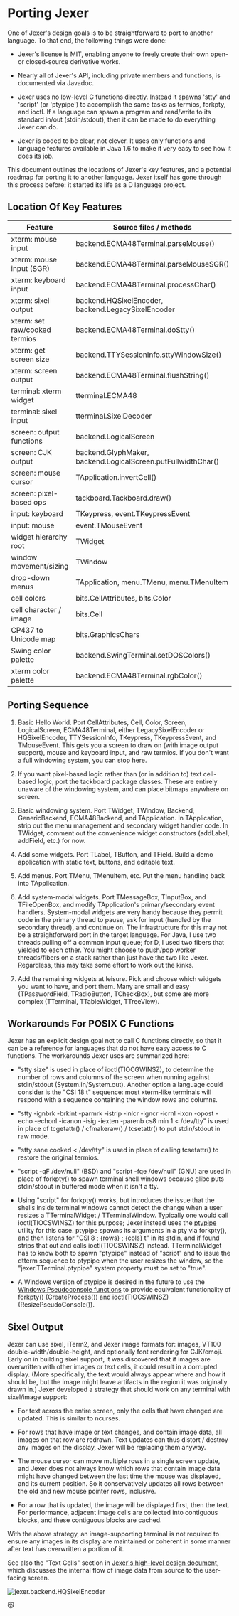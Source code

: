 Porting Jexer
=============

One of Jexer's design goals is to be straightforward to port to
another language.  To that end, the following things were done:

* Jexer's license is MIT, enabling anyone to freely create their own
  open- or closed-source derivative works.

* Nearly all of Jexer's API, including private members and functions,
  is documented via Javadoc.

* Jexer uses no low-level C functions directly.  Instead it spawns
  'stty' and 'script' (or 'ptypipe') to accomplish the same tasks as
  termios, forkpty, and ioctl.  If a language can spawn a program and
  read/write to its standard in/out (stdin/stdout), then it can be
  made to do everything Jexer can do.

* Jexer is coded to be clear, not clever.  It uses only functions and
  language features available in Java 1.6 to make it very easy to see
  how it does its job.

This document outlines the locations of Jexer's key features, and a
potential roadmap for porting it to another language.  Jexer itself
has gone through this process before: it started its life as a D
language project.

Location Of Key Features
------------------------

| Feature                  | Source files / methods                         |
| ------------------------ | ---------------------------------------------- |
| xterm: mouse input       | backend.ECMA48Terminal.parseMouse()            |
| xterm: mouse input (SGR) | backend.ECMA48Terminal.parseMouseSGR()         |
| xterm: keyboard input    | backend.ECMA48Terminal.processChar()           |
| xterm: sixel output      | backend.HQSixelEncoder, backend.LegacySixelEncoder |
| xterm: set raw/cooked termios | backend.ECMA48Terminal.doStty()           |
| xterm: get screen size   | backend.TTYSessionInfo.sttyWindowSize()        |
| xterm: screen output     | backend.ECMA48Terminal.flushString()           |
| terminal: xterm widget   | tterminal.ECMA48                               |
| terminal: sixel input    | tterminal.SixelDecoder                         |
| screen: output functions | backend.LogicalScreen                          |
| screen: CJK output       | backend.GlyphMaker, backend.LogicalScreen.putFullwidthChar() |
| screen: mouse cursor     | TApplication.invertCell()                      |
| screen: pixel-based ops  | tackboard.Tackboard.draw()                     |
| input: keyboard          | TKeypress, event.TKeypressEvent                |
| input: mouse             | event.TMouseEvent                              |
| widget hierarchy root    | TWidget                                        |
| window movement/sizing   | TWindow                                        |
| drop-down menus          | TApplication, menu.TMenu, menu.TMenuItem       |
| cell colors              | bits.CellAttributes, bits.Color                |
| cell character / image   | bits.Cell                                      |
| CP437 to Unicode map     | bits.GraphicsChars                             |
| Swing color palette      | backend.SwingTerminal.setDOSColors()           |
| xterm color palette      | backend.ECMA48Terminal.rgbColor()              |


Porting Sequence
----------------

1. Basic Hello World.  Port CellAttributes, Cell, Color, Screen,
   LogicalScreen, ECMA48Terminal, either LegacySixelEncoder or
   HQSixelEncoder, TTYSessionInfo, TKeypress, TKeypressEvent, and
   TMouseEvent.  This gets you a screen to draw on (with image output
   support), mouse and keyboard input, and raw termios.  If you don't
   want a full windowing system, you can stop here.

2. If you want pixel-based logic rather than (or in addition to) text
   cell-based logic, port the tackboard package classes.  These are
   entirely unaware of the windowing system, and can place bitmaps
   anywhere on screen.

3. Basic windowing system.  Port TWidget, TWindow, Backend,
   GenericBackend, ECMA48Backend, and TApplication.  In TApplication,
   strip out the menu management and secondary widget handler code.
   In TWidget, comment out the convenience widget constructors
   (addLabel, addField, etc.) for now.

4. Add some widgets.  Port TLabel, TButton, and TField.  Build a demo
   application with static text, buttons, and editable text.

5. Add menus.  Port TMenu, TMenuItem, etc.  Put the menu handling back
   into TApplication.

6. Add system-modal widgets.  Port TMessageBox, TInputBox, and
   TFileOpenBox, and modify TApplication's primary/secondary event
   handlers.  System-modal widgets are very handy because they permit
   code in the primary thread to pause, ask for input (handled by the
   secondary thread), and continue on.  The infrastructure for this
   may not be a straightforward port in the target language.  For
   Java, I use two threads pulling off a common input queue; for D, I
   used two fibers that yielded to each other.  You might choose to
   push/pop worker threads/fibers on a stack rather than just have the
   two like Jexer.  Regardless, this may take some effort to work out
   the kinks.

7. Add the remaining widgets at leisure.  Pick and choose which
   widgets you want to have, and port them.  Many are small and easy
   (TPasswordField, TRadioButton, TCheckBox), but some are more
   complex (TTerminal, TTableWidget, TTreeView).



Workarounds For POSIX C Functions
---------------------------------

Jexer has an explicit design goal not to call C functions directly, so
that it can be a reference for languages that do not have easy access
to C functions.  The workarounds Jexer uses are summarized here:

* "stty size" is used in place of ioctl(TIOCGWINSZ), to determine the
  number of rows and columns of the screen when running against
  stdin/stdout (System.in/System.out).  Another option a language
  could consider is the "CSI 18 t" sequence: most xterm-like terminals
  will respond with a sequence containing the window rows and columns.

* "stty -ignbrk -brkint -parmrk -istrip -inlcr -igncr -icrnl -ixon
  -opost -echo -echonl -icanon -isig -iexten -parenb cs8 min 1 <
  /dev/tty" is used in place of tcgetattr() / cfmakeraw() /
  tcsetattr() to put stdin/stdout in raw mode.

* "stty sane cooked < /dev/tty" is used in place of calling
  tcsetattr() to restore the original termios.

* "script -qF /dev/null" (BSD) and "script -fqe /dev/null" (GNU) are
  used in place of forkpty() to spawn terminal shell windows because
  glibc puts stdin/stdout in buffered mode when it isn't a tty.

* Using "script" for forkpty() works, but introduces the issue that
  the shells inside terminal windows cannot detect the change when a
  user resizes a TTerminalWidget / TTerminalWindow.  Typically one
  would call ioctl(TIOCSWINSZ) for this purpose; Jexer instead uses
  the [ptypipe](https://gitlab.com/klamonte/ptypipe) utility for this
  case.  ptypipe spawns its arguments in a pty via forkpty(), and then
  listens for "CSI 8 ; {rows} ; {cols} t" in its stdin, and if found
  strips that out and calls ioctl(TIOCSWINSZ) instead.
  TTerminalWidget has to know both to spawn "ptypipe" instead of
  "script" and to issue the dtterm sequence to ptypipe when the user
  resizes the window, so the "jexer.TTerminal.ptypipe" system property
  must be set to "true".

* A Windows version of ptypipe is desired in the future to use the
  [Windows Pseudoconsole
  functions](https://docs.microsoft.com/en-us/windows/console/creating-a-pseudoconsole-session)
  to provide equivalent functionality of forkpty() (CreateProcess())
  and ioctl(TIOCSWINSZ) (ResizePseudoConsole()).



Sixel Output
------------

Jexer can use sixel, iTerm2, and Jexer image formats for: images,
VT100 double-width/double-height, and optionally font rendering for
CJK/emoji.  Early on in building sixel support, it was discovered that
if images are overwritten with other images or text cells, it could
result in a corrupted display.  (More specifically, the text would
always appear where and how it should be, but the image might leave
artifacts in the region it was originally drawn in.)  Jexer developed
a strategy that should work on any terminal with sixel/image support:

 * For text across the entire screen, only the cells that have changed
   are updated. This is similar to ncurses.

 * For rows that have image or text changes, and contain image data,
   all images on that row are redrawn.  Text updates can thus distort
   / destroy any images on the display, Jexer will be replacing them
   anyway.

 * The mouse cursor can move multiple rows in a single screen update,
   and Jexer does not always know which rows that contain image data
   might have changed between the last time the mouse was displayed,
   and its current position.  So it conservatively updates all rows
   between the old and new mouse pointer rows, inclusive.

 * For a row that is updated, the image will be displayed first, then
   the text. For performance, adjacent image cells are collected into
   contiguous blocks, and these contiguous blocks are cached.

With the above strategy, an image-supporting terminal is not required
to ensure any images in its display are maintained or coherent in some
manner after text has overwritten a portion of it.

See also the "Text Cells" section in [Jexer's high-level design
document,](high-level-design) which discusses the internal flow of
image data from source to the user-facing screen.

![jexer.backend.HQSixelEncoder](https://gitlab.com/klamonte/jexer/-/raw/master/screenshots/snake_xterm_hq.png)

😻